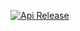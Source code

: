 [![Api Release](https://github.com/Sensor-Electronic-Technology/QuickTest/actions/workflows/api-release.yml/badge.svg)](https://github.com/Sensor-Electronic-Technology/QuickTest/actions/workflows/api-release.yml)
